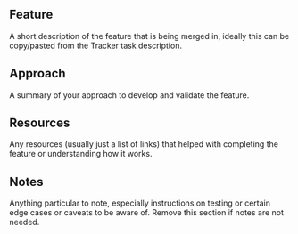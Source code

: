 ## Feature

A short description of the feature that is being merged in, ideally this can
be copy/pasted from the Tracker task description.

## Approach

A summary of your approach to develop and validate the feature.

## Resources

Any resources (usually just a list of links) that helped with completing the
feature or understanding how it works.

## Notes

Anything particular to note, especially instructions on testing or certain
edge cases or caveats to be aware of. Remove this section if notes are not
needed.

<!-- include this section for staging releases
## Changelog (Staging / Internal)
-
-->

<!-- include this section for production releases
## Release Notes (App Store)
-

## Full Changelog (Release)
### <Build Number
-
-->
